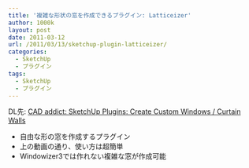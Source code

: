 ```yaml
---
title: '複雑な形状の窓を作成できるプラグイン: Latticeizer'
author: 1000k
layout: post
date: 2011-03-12
url: /2011/03/13/sketchup-plugin-latticeizer/
categories:
  - SketchUp
  - プラグイン
tags:
  - SketchUp
  - プラグイン
---
```

DL先: [CAD addict: SketchUp Plugins: Create Custom Windows / Curtain Walls](http://www.cad-addict.com/2009/08/sketchup-plugins-create-custom-windows.html)

  * 自由な形の窓を作成するプラグイン
  * 上の動画の通り、使い方は超簡単
  * Windowizer3では作れない複雑な窓が作成可能